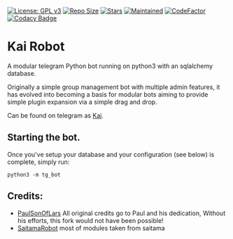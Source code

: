 [![License: GPL v3](https://img.shields.io/badge/License-GPL%20v3-blue.svg)](https://www.gnu.org/licenses/gpl-3.0)
[![Repo Size](https://img.shields.io/github/repo-size/Ryomen-Sukuna/KaiV2)](https://github.com/Ryomen-Sukuna/KaiV2 "KaiV2")
[![Stars](https://img.shields.io/github/stars/Ryomen-Sukuna/KaiV2?style=social)](https://github.com/Ryomen-Sukuna/KaiV2 "KaiV2")
[![Maintained](https://img.shields.io/badge/Maintained-Yes-brightgreen)](https://github.com/Ryomen-Sukuna/KaiV2 "KaiV2")
[![CodeFactor](https://www.codefactor.io/repository/github/ryomen-sukuna/kaiv2/badge)](https://www.codefactor.io/repository/github/ryomen-sukuna/kaiv2)
[![Codacy Badge](https://app.codacy.com/project/badge/Grade/66392d405b804f7b9043c4803b7b4df9)](https://www.codacy.com/gh/Ryomen-Sukuna/KaiV2/dashboard?utm_source=github.com&amp;utm_medium=referral&amp;utm_content=Ryomen-Sukuna/KaiV2&amp;utm_campaign=Badge_Grade)

# Kai Robot
A modular telegram Python bot running on python3 with an sqlalchemy database.

Originally a simple group management bot with multiple admin features, it has evolved into becoming a basis for modular
bots aiming to provide simple plugin expansion via a simple drag and drop.

Can be found on telegram as [Kai](https://t.me/chisakikairobot).

## Starting the bot.

Once you've setup your database and your configuration (see below) is complete, simply run:

`python3 -m tg_bot`

## Credits:
+ [PaulSonOfLars](https://github.com/PaulSonOfLars) All original credits go to Paul and his dedication, Without his efforts, this fork would not have been possible!
+ [SaitamaRobot](https://github.com/AnimeKaizoku/SaitamaRobot) most of modules taken from saitama